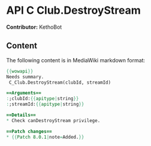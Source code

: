 # API C Club.DestroyStream

**Contributor:** KethoBot

## Content

The following content is in MediaWiki markdown format:

```mediawiki
{{wowapi}}
Needs summary.
 C_Club.DestroyStream(clubId, streamId)

==Arguments==
:;clubId:{{apitype|string}}
:;streamId:{{apitype|string}}

==Details==
* Check canDestroyStream privilege.

==Patch changes==
* {{Patch 8.0.1|note=Added.}}
```